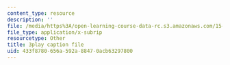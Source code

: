 ```yaml
---
content_type: resource
description: ''
file: /media/https%3A/open-learning-course-data-rc.s3.amazonaws.com/15-s12-blockchain-and-money-fall-2018/433f8780656a592a88470acb63297800_eGNSuTBc60.vtt
file_type: application/x-subrip
resourcetype: Other
title: 3play caption file
uid: 433f8780-656a-592a-8847-0acb63297800
---
```

